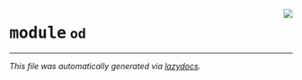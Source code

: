 <!-- markdownlint-disable -->

<a href="https://github.com/leoandeol/cods/blob/main/cods/od/__init__.py"><img align="right" style="float:right;" src="https://img.shields.io/badge/-source-cccccc?style=flat-square"></a>

# <kbd>module</kbd> `od`








---

_This file was automatically generated via [lazydocs](https://github.com/ml-tooling/lazydocs)._
